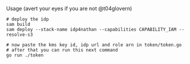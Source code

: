 Usage (avert your eyes if you are not @t04glovern)

```
# deploy the idp
sam build
sam deploy --stack-name idp4nathan --capabilities CAPABILITY_IAM --resolve-s3

# now paste the kms key id, idp url and role arn in token/token.go
# after that you can run this next command
go run ./token
```
